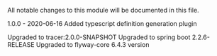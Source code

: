 All notable changes to this module will be documented in this file.

1.0.0 - 2020-06-16
Added typescript definition generation plugin

Upgraded to tracer:2.0.0-SNAPSHOT
Upgraded to spring boot 2.2.6-RELEASE
Upgraded to flyway-core 6.4.3 version